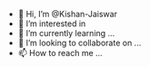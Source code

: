 - 👋 Hi, I’m @Kishan-Jaiswar
- 👀 I’m interested in 
- 🌱 I’m currently learning ...
- 💞️ I’m looking to collaborate on ...
- 📫 How to reach me ...

<!---
Kishan-Jaiswar/Kishan-Jaiswar is a ✨ special ✨ repository because its `README.md` (this file) appears on your GitHub profile.
You can click the Preview link to take a look at your changes.
--->
